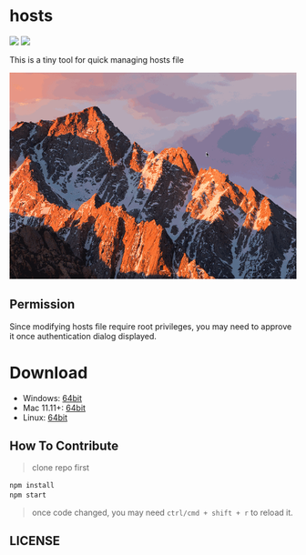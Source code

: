 hosts
====================

![](https://img.shields.io/badge/hosts-2.0.1-blue.svg)
![][david-url]

This is a tiny tool for quick managing hosts file


![](./docs/img/preview.gif)

## Permission ##

Since modifying hosts file require root privileges, you may need to approve it once authentication dialog displayed.


# Download ##

* Windows: [64bit](https://github.com/leftstick/hosts-high/releases/download/2.0.1/hosthigh-2.0.1-win64.zip)
* Mac 11.11+: [64bit](https://github.com/leftstick/hosts-high/releases/download/2.0.1/hosthigh-2.0.1-darwin.zip)
* Linux: [64bit](https://github.com/leftstick/hosts-high/releases/download/2.0.1/hosthigh-2.0.1-linux.zip)


## How To Contribute ##

>clone repo first

```bash
npm install
npm start
```

>once code changed, you may need `ctrl/cmd + shift + r` to reload it.


## LICENSE ##

[MIT License]: (https://raw.githubusercontent.com/leftstick/hosts-high/master/LICENSE)
[david-url]: https://david-dm.org/leftstick/hosts-high.png

